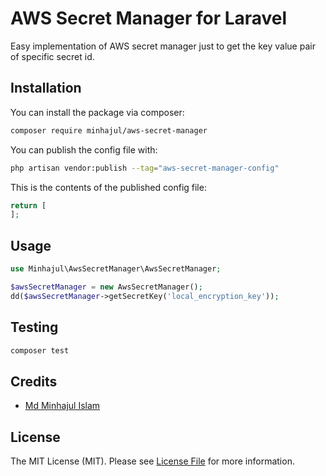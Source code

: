 # AWS Secret Manager for Laravel

Easy implementation of AWS secret manager just to get the key value pair of specific secret id.

## Installation

You can install the package via composer:

```bash
composer require minhajul/aws-secret-manager
```

You can publish the config file with:

```bash
php artisan vendor:publish --tag="aws-secret-manager-config"
```

This is the contents of the published config file:

```php
return [
];
```

## Usage

```php
use Minhajul\AwsSecretManager\AwsSecretManager;

$awsSecretManager = new AwsSecretManager();
dd($awsSecretManager->getSecretKey('local_encryption_key'));
```

## Testing

```bash
composer test
```

## Credits
- [Md Minhajul Islam](https://github.com/minhajul)

## License

The MIT License (MIT). Please see [License File](LICENSE.md) for more information.
